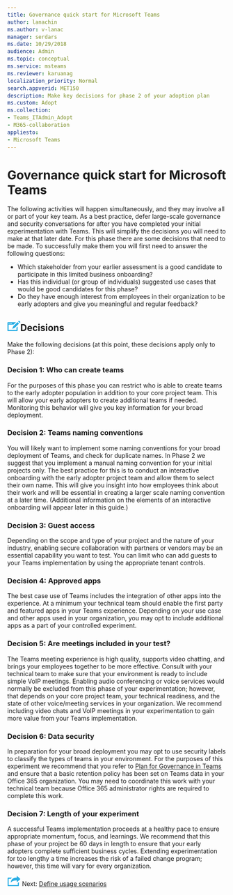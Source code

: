```yaml
---
title: Governance quick start for Microsoft Teams
author: lanachin
ms.author: v-lanac
manager: serdars
ms.date: 10/29/2018
audience: Admin
ms.topic: conceptual
ms.service: msteams
ms.reviewer: karuanag
localization_priority: Normal
search.appverid: MET150
description: Make key decisions for phase 2 of your adoption plan 
ms.custom: Adopt
ms.collection: 
- Teams_ITAdmin_Adopt
- M365-collaboration
appliesto: 
- Microsoft Teams
---
```



# Governance quick start for Microsoft Teams

The following activities will happen simultaneously, and they may involve all or part of your key team. As a best practice, defer large-scale governance and security conversations for after you have completed your initial experimentation with Teams. This will simplify the decisions you will need to make at that later date. For this phase there are some decisions that need to be made. To successfully make them you will first need to answer the following questions:

- Which stakeholder from your earlier assessment is a good candidate to participate in this limited business onboarding?
- Has this individual (or group of individuals) suggested use cases that would be good candidates for this phase?  
- Do they have enough interest from employees in their organization to be early adopters and give you meaningful and regular feedback? 


## ![An icon representing a decision point](media/teams-adoption-decision-icon.png)Decisions

Make the following decisions (at this point, these decisions apply only to Phase 2):

### Decision 1: Who can create teams 

For the purposes of this phase you can restrict who is able to create teams to the early adopter population in addition to your core project team. This will allow your early adopters to create additional teams if needed. Monitoring this behavior will give you key information for your broad deployment.

### Decision 2: Teams naming conventions 

You will likely want to implement some naming conventions for your broad deployment of Teams, and check for duplicate names. In Phase 2 we suggest that you implement a manual naming convention for your initial projects only. The best practice for this is to conduct an interactive onboarding with the early adopter project team and allow them to select their own name. This will give you insight into how employees think about their work and will be essential in creating a larger scale naming convention at a later time. (Additional information on the elements of an interactive onboarding will appear later in this guide.)

### Decision 3: Guest access

Depending on the scope and type of your project and the nature of your industry, enabling secure collaboration with partners or vendors may be an essential capability you want to test. You can limit who can add guests to your Teams implementation by using the appropriate tenant controls. 

### Decision 4: Approved apps

The best case use of Teams includes the integration of other apps into the experience. At a minimum your technical team should enable the first party and featured apps in your Teams experience. Depending on your use case and other apps used in your organization, you may opt to include additional apps as a part of your controlled experiment. 

### Decision 5: Are meetings included in your test? 

The Teams meeting experience is high quality, supports video chatting, and brings your employees together to be more effective. Consult with your technical team to make sure that your environment is ready to include simple VoIP meetings. Enabling audio conferencing or voice services would normally be excluded from this phase of your experimentation; however, that depends on your core project team, your technical readiness, and the state of other voice/meeting services in your organization. We recommend including video chats and VoIP meetings in your experimentation to gain more value from your Teams implementation. 

### Decision 6:  Data security

In preparation for your broad deployment you may opt to use security labels to classify the types of teams in your environment. For the purposes of this experiment we recommend that you refer to [Plan for Governance in Teams](plan-teams-governance.md) and ensure that a basic retention policy has been set on Teams data in your Office 365 organization. You may need to coordinate this work with your technical team because Office 365 administrator rights are required to complete this work.

### Decision 7: Length of your experiment

A successful Teams implementation proceeds at a healthy pace to ensure appropriate momentum, focus, and learnings. We recommend that this phase of your project be 60 days in length to ensure that your early adopters complete sufficient business cycles. Extending experimentation for too lengthy a time increases the risk of a failed change program; however, this time will vary for every organization.  

![An icon representing the next step](media/teams-adoption-next-icon.png) Next: [Define usage scenarios](teams-adoption-define-usage-scenarios.md)
